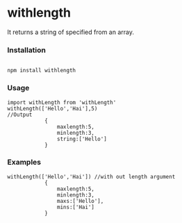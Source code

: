 # withlength

It returns a string of specified from an array.


### Installation

<pre><code>
npm install withlength
</code></pre>

### Usage

```
import withLength from 'withLength'
withLength(['Hello','Hai'],5) 
//Output
            {
                maxlength:5,
                minlength:3,
                string:['Hello']
            }
```

### Examples

```
withLength(['Hello','Hai']) //with out length argument
            {
                maxlength:5,
                minlength:3,
                maxs:['Hello'],
                mins:['Hai']
            }   
```
